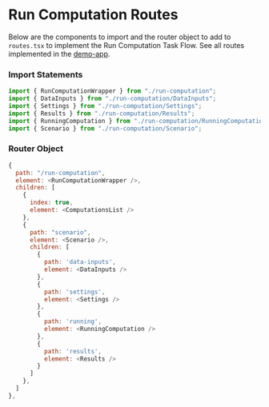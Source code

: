 # Run Computation Routes

Below are the components to import and the router object to add to `routes.tsx` to implement the Run Computation Task Flow. See all routes implemented in the [demo-app](https://github.com/strudel-science/strudel-kit/blob/main/strudel-demo-app/src/app/routes.tsx).

### Import Statements

```js
import { RunComputationWrapper } from "./run-computation";
import { DataInputs } from "./run-computation/DataInputs";
import { Settings } from "./run-computation/Settings";
import { Results } from "./run-computation/Results";
import { RunningComputation } from "./run-computation/RunningComputation";
import { Scenario } from "./run-computation/Scenario";
```

### Router Object

```js
{
  path: "/run-computation",
  element: <RunComputationWrapper />,
  children: [
    {
      index: true,
      element: <ComputationsList />
    },
    {
      path: "scenario",
      element: <Scenario />,
      children: [
        {
          path: 'data-inputs',
          element: <DataInputs />
        },
        {
          path: 'settings',
          element: <Settings />
        },
        {
          path: 'running',
          element: <RunningComputation />
        },
        {
          path: 'results',
          element: <Results />
        }
      ]
    },
  ]
},
```
